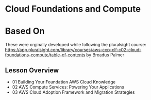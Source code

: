 # Cloud Foundations and Compute

# Based On
These were orginally developed while following the pluralsight course: https://app.pluralsight.com/library/courses/aws-ccp-clf-c02-cloud-foundations-compute/table-of-contents by Broadus Palmer

## Lesson Overview
- 01 Building Your Foundation AWS Cloud Knowledge
- 02 AWS Compute Services: Powering Your Applications
- 03 AWS Cloud Adoption Framework and Migration Strategies